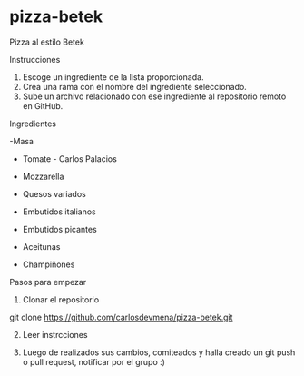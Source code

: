 # pizza-betek

Pizza al estilo Betek

Instrucciones

1. Escoge un ingrediente de la lista proporcionada.
2. Crea una rama con el nombre del ingrediente seleccionado.
3. Sube un archivo relacionado con ese ingrediente al repositorio remoto en GitHub.

Ingredientes

-Masa


- Tomate - Carlos Palacios

- Mozzarella

- Quesos variados

- Embutidos italianos

- Embutidos picantes

- Aceitunas

- Champiñones


Pasos para empezar

1. Clonar el repositorio

git clone https://github.com/carlosdevmena/pizza-betek.git

2. Leer instrcciones

3. Luego de realizados sus cambios, comiteados y halla creado un git push o pull request, notificar por el grupo :)
